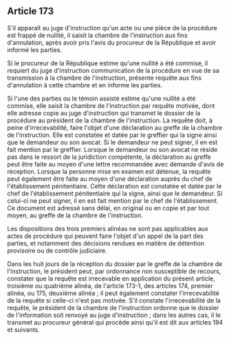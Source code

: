 Article 173
----
S'il apparaît au juge d'instruction qu'un acte ou une pièce de la procédure est
frappé de nullité, il saisit la chambre de l'instruction aux fins d'annulation,
après avoir pris l'avis du procureur de la République et avoir informé les
parties.

Si le procureur de la République estime qu'une nullité a été commise, il
requiert du juge d'instruction communication de la procédure en vue de sa
transmission à la chambre de l'instruction, présente requête aux fins
d'annulation à cette chambre et en informe les parties.

Si l'une des parties ou le témoin assisté estime qu'une nullité a été commise,
elle saisit la chambre de l'instruction par requête motivée, dont elle adresse
copie au juge d'instruction qui transmet le dossier de la procédure au président
de la chambre de l'instruction. La requête doit, à peine d'irrecevabilité, faire
l'objet d'une déclaration au greffe de la chambre de l'instruction. Elle est
constatée et datée par le greffier qui la signe ainsi que le demandeur ou son
avocat. Si le demandeur ne peut signer, il en est fait mention par le greffier.
Lorsque le demandeur ou son avocat ne réside pas dans le ressort de la
juridiction compétente, la déclaration au greffe peut être faite au moyen d'une
lettre recommandée avec demande d'avis de réception. Lorsque la personne mise en
examen est détenue, la requête peut également être faite au moyen d'une
déclaration auprès du chef de l'établissement pénitentiaire. Cette déclaration
est constatée et datée par le chef de l'établissement pénitentiaire qui la
signe, ainsi que le demandeur. Si celui-ci ne peut signer, il en est fait
mention par le chef de l'établissement. Ce document est adressé sans délai, en
original ou en copie et par tout moyen, au greffe de la chambre de
l'instruction.

Les dispositions des trois premiers alinéas ne sont pas applicables aux actes de
procédure qui peuvent faire l'objet d'un appel de la part des parties, et
notamment des décisions rendues en matière de détention provisoire ou de
contrôle judiciaire.

Dans les huit jours de la réception du dossier par le greffe de la chambre de
l'instruction, le président peut, par ordonnance non susceptible de recours,
constater que la requête est irrecevable en application du présent article,
troisième ou quatrième alinéa, de l'article 173-1, des articles 174, premier
alinéa, ou 175, deuxième alinéa ; il peut également constater l'irrecevabilité
de la requête si celle-ci n'est pas motivée. S'il constate l'irrecevabilité de
la requête, le président de la chambre de l'instruction ordonne que le dossier
de l'information soit renvoyé au juge d'instruction ; dans les autres cas, il le
transmet au procureur général qui procède ainsi qu'il est dit aux articles 194
et suivants.
